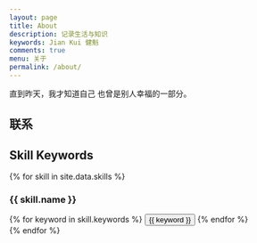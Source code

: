 ```yaml
---
layout: page
title: About
description: 记录生活与知识
keywords: Jian Kui 健魁
comments: true
menu: 关于
permalink: /about/
---
```

直到昨天，我才知道自己
也曾是别人幸福的一部分。

## 联系

## Skill Keywords

{% for skill in site.data.skills %}
### {{ skill.name }}
<div class="btn-inline">
{% for keyword in skill.keywords %}
<button class="btn btn-outline" type="button">{{ keyword }}</button>
{% endfor %}
</div>
{% endfor %}
